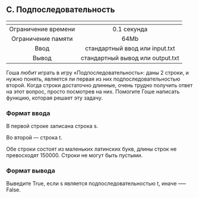 ## C. Подпоследовательность

| <!-- -->      | <!-- -->        |
|:-------------:|:---------------:|
| Ограничение времени	| 0.1 секунда |
|Ограничение памяти	| 64Mb      |
|Ввод |	стандартный ввод или input.txt|
|Вывод | стандартный вывод или output.txt|

Гоша любит играть в игру «Подпоследовательность»: даны 2 строки, и нужно понять, является ли первая из них подпоследовательностью второй. Когда строки достаточно длинные, очень трудно получить ответ на этот вопрос, просто посмотрев на них. Помогите Гоше написать функцию, которая решает эту задачу.

### Формат ввода
В первой строке записана строка s.

Во второй — строка t.

Обе строки состоят из маленьких латинских букв, длины строк не превосходят 150000. Строки не могут быть пустыми.
### Формат вывода
Выведите True, если s является подпоследовательностью t, иначе —– False.